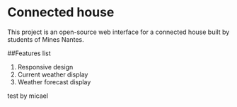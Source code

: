 # Connected house
This project is an open-source web interface for a connected house built by students of Mines Nantes.

##Features list
1. Responsive design
2. Current weather display
3. Weather forecast display

test by micael

